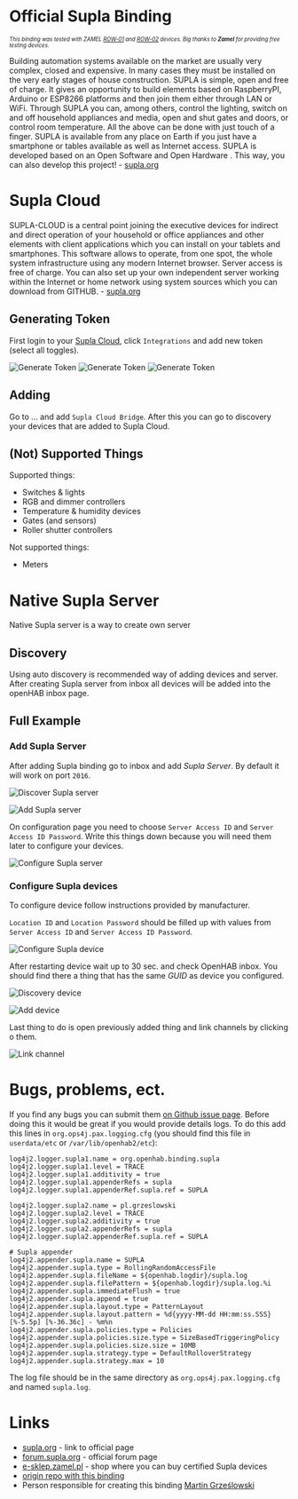 # Official Supla Binding

<sub><sup>_This binding was tested with ZAMEL 
[ROW-01](http://www.zamel.pl/produkty/supla-sterowanie-wifi/supla--odbiorniki-dopuszkowe/row01) and 
[ROW-02](http://www.zamel.pl/produkty/supla-sterowanie-wifi/supla--odbiorniki-dopuszkowe/row02) devices. Big thanks 
to **Zamel** for providing free testing devices._</sup></sub>

Building automation systems available on the market are usually very complex, closed and expensive. In many cases they 
must be installed on the very early stages of house construction. SUPLA is simple, open and free of charge. It gives an 
opportunity to build elements based on RaspberryPI, Arduino or ESP8266 platforms and then join them either through LAN 
or WiFi. Through SUPLA you can, among others, control the lighting, switch on and off household appliances and media, 
open and shut gates and doors, or control room temperature. All the above can be done with just touch of a finger. SUPLA 
is available from any place on Earth if you just have a smartphone or tables available as well as Internet access. SUPLA 
is developed based on an Open Software and Open Hardware . This way, you can also develop this project! - [supla.org](https://www.supla.org/en/) 

# Supla Cloud

SUPLA-CLOUD is a central point joining the executive devices for indirect and direct operation of your household or 
office appliances and other elements with client applications which you can install on your tablets and smartphones. 
This software allows to operate, from one spot, the whole system infrastructure using any modern Internet browser. Server 
access is free of charge. You can also set up your own independent server working within the Internet or home network 
using system sources which you can download from GITHUB. - [supla.org](https://www.supla.org/en/) 

## Generating Token

First login to your [Supla Cloud](https://cloud.supla.org/), click `Integrations` and add new token (select all toggles).

![Generate Token](doc/cloud/token-01.PNG "Generate Token")
![Generate Token](doc/cloud/token-03.PNG "Generate Token")
![Generate Token](doc/cloud/token-04.PNG "Generate Token")

## Adding 

Go to ... and add `Supla Cloud Bridge`. After this you can go to discovery your devices that are added to Supla Cloud.

## (Not) Supported Things

Supported things:

* Switches & lights
* RGB and dimmer controllers
* Temperature & humidity devices
* Gates (and sensors)
* Roller shutter controllers

Not supported things:
* Meters

# Native Supla Server

Native Supla server is a way to create own server  

## Discovery

Using auto discovery is recommended way of adding devices and server. After creating Supla server from inbox all 
devices will be added into the openHAB inbox page.

## Full Example

### Add Supla Server

After adding Supla binding go to inbox and add _Supla Server_. By default it will work on port ```2016```.

![Discover Supla server](doc/discover-server.PNG "Discover Supla server")

![Add Supla server](doc/add-server.PNG "Add Supla server")
 
On configuration page you need to choose ```Server Access ID``` and ```Server Access ID Password```. Write this things down 
because you will need them later to configure your devices.
 
![Configure Supla server](doc/configure-server.PNG "Configure Supla server")
 
### Configure Supla devices

To configure device follow instructions provided by manufacturer. 

```Location ID``` and ```Location Password``` should be filled up with values from ```Server Access ID``` and 
```Server Access ID Password```.

![Configure Supla device](doc/configure-supla-device.PNG "Configure Supla device")

After restarting device wait up to 30 sec. and check OpenHAB inbox. You should find there a thing that has the same 
_GUID_ as device you configured. 

![Discovery device](doc/discovery-device.PNG "Discovery device")

![Add device](doc/add-device.PNG "Add device")

Last thing to do is open previously added thing and link channels by clicking o them. 

![Link channel](doc/link-channel.PNG "Link channel")

# Bugs, problems, ect.

If you find any bugs you can submit them [on Github issue page](https://github.com/SUPLA/openhab2-addons/issues). Before
doing this it would be great if you would provide details logs. To do this add this lines in `org.ops4j.pax.logging.cfg` 
(you should find this file in `userdata/etc` or `/var/lib/openhab2/etc`):

```
log4j2.logger.supla1.name = org.openhab.binding.supla
log4j2.logger.supla1.level = TRACE
log4j2.logger.supla1.additivity = true
log4j2.logger.supla1.appenderRefs = supla
log4j2.logger.supla1.appenderRef.supla.ref = SUPLA

log4j2.logger.supla2.name = pl.grzeslowski
log4j2.logger.supla2.level = TRACE
log4j2.logger.supla2.additivity = true
log4j2.logger.supla2.appenderRefs = supla
log4j2.logger.supla2.appenderRef.supla.ref = SUPLA

# Supla appender
log4j2.appender.supla.name = SUPLA
log4j2.appender.supla.type = RollingRandomAccessFile
log4j2.appender.supla.fileName = ${openhab.logdir}/supla.log
log4j2.appender.supla.filePattern = ${openhab.logdir}/supla.log.%i
log4j2.appender.supla.immediateFlush = true
log4j2.appender.supla.append = true
log4j2.appender.supla.layout.type = PatternLayout
log4j2.appender.supla.layout.pattern = %d{yyyy-MM-dd HH:mm:ss.SSS} [%-5.5p] [%-36.36c] - %m%n
log4j2.appender.supla.policies.type = Policies
log4j2.appender.supla.policies.size.type = SizeBasedTriggeringPolicy
log4j2.appender.supla.policies.size.size = 10MB
log4j2.appender.supla.strategy.type = DefaultRolloverStrategy
log4j2.appender.supla.strategy.max = 10
```

The log file should be in the same directory as  `org.ops4j.pax.logging.cfg` and named `supla.log`.

# Links

* [supla.org](http://www.supla.org) - link to official page
* [forum.supla.org](https://forum.supla.org/) - official forum page
* [e-sklep.zamel.pl](https://e-sklep.zamel.pl/kategoria-produktu/supla/) - shop where you can buy certified Supla devices
* [origin repo with this binding](https://github.com/SUPLA/openhab2-addons/)
* Person responsible for creating this binding [Martin Grześlowski](https://github.com/magx2)
